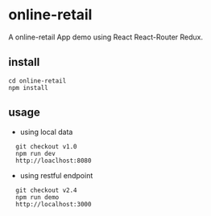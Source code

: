 # online-retail

A online-retail App demo using React React-Router Redux.

## install
```
cd online-retail
npm install
```

## usage
* using local data
```
  git checkout v1.0
  npm run dev
  http://loaclhost:8080

```
* using restful endpoint
```
  git checkout v2.4
  npm run demo
  http://localhost:3000
```
